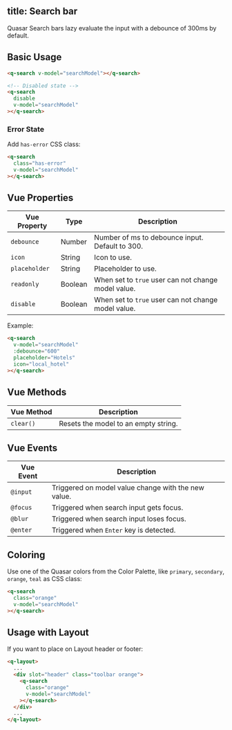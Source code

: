 title: Search bar
---

<input type="hidden" data-fullpage-demo="form/search">

Quasar Search bars lazy evaluate the input with a debounce of 300ms by default.

## Basic Usage

``` html
<q-search v-model="searchModel"></q-search>

<!-- Disabled state -->
<q-search
  disable
  v-model="searchModel"
></q-search>
```

### Error State
Add `has-error` CSS class:
``` html
<q-search
  class="has-error"
  v-model="searchModel"
></q-search>
```

## Vue Properties

| Vue Property | Type | Description |
| --- | --- | --- |
| `debounce` | Number | Number of ms to debounce input. Default to 300. |
| `icon` | String | Icon to use. |
| `placeholder` | String | Placeholder to use. |
| `readonly` | Boolean | When set to `true` user can not change model value. |
| `disable` | Boolean | When set to `true` user can not change model value. |

Example:
``` html
<q-search
  v-model="searchModel"
  :debounce="600"
  placeholder="Hotels"
  icon="local_hotel"
></q-search>
```

## Vue Methods
| Vue Method | Description |
| --- | --- |
| `clear()` | Resets the model to an empty string. |

## Vue Events
| Vue Event | Description |
| --- | --- |
| `@input` | Triggered on model value change with the new value. |
| `@focus` | Triggered when search input gets focus. |
| `@blur` | Triggered when search input loses focus. |
| `@enter` | Triggered when `Enter` key is detected. |

## Coloring
Use one of the Quasar colors from the Color Palette, like `primary`, `secondary`, `orange`, `teal` as CSS class:

``` html
<q-search
  class="orange"
  v-model="searchModel"
></q-search>
```

## Usage with Layout
If you want to place on Layout header or footer:
``` html
<q-layout>
  ...
  <div slot="header" class="toolbar orange">
    <q-search
      class="orange"
      v-model="searchModel"
    ></q-search>
  </div>
  ...
</q-layout>
```
